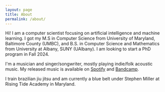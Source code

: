 ```yaml
---
layout: page
title: About
permalink: /about/
---
```


Hi! I am a computer scientist focusing on artificial intelligence and machine learning. I got my M.S in Computer Science from University of Maryland, Baltimore County (UMBC), and B.S. in Computer Science and Mathematics from University at Albany, SUNY (UAlbany). I am looking to start a PhD program in Fall 2024.

I'm a musician and singer/songwriter, mostly playing indie/folk acoustic music. My released music is available on [Spotify](https://open.spotify.com/artist/3mWRgP603oVga3g0Y4DZoC?si=3J_Gw9FgSKGBr_4y9dMK2g) and [Bandcamp](https://animal-project.bandcamp.com/).

I train brazilian jiu jitsu and am currently a blue belt under Stephen Miller at Rising Tide Academy in Maryland.